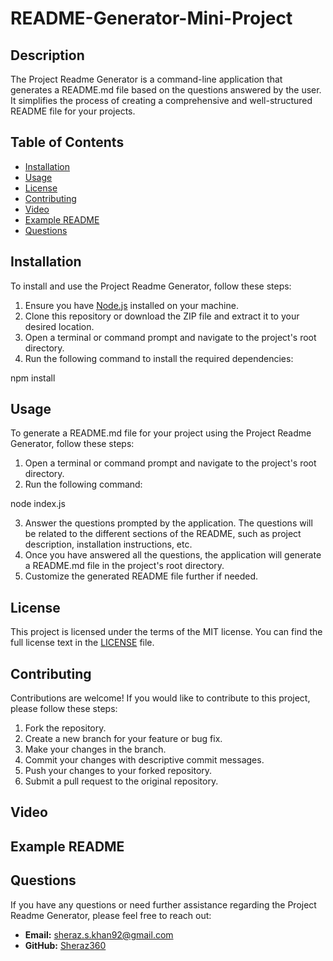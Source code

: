 # README-Generator-Mini-Project

## Description
The Project Readme Generator is a command-line application that generates a README.md file based on the questions answered by the user. It simplifies the process of creating a comprehensive and well-structured README file for your projects.

## Table of Contents
- [Installation](#installation)
- [Usage](#usage)
- [License](#license)
- [Contributing](#contributing)
- [Video](#video)
- [Example README](#example-readme)
- [Questions](#questions)

## Installation
To install and use the Project Readme Generator, follow these steps:

1. Ensure you have [Node.js](https://nodejs.org) installed on your machine.
2. Clone this repository or download the ZIP file and extract it to your desired location.
3. Open a terminal or command prompt and navigate to the project's root directory.
4. Run the following command to install the required dependencies:

npm install

## Usage
To generate a README.md file for your project using the Project Readme Generator, follow these steps:

1. Open a terminal or command prompt and navigate to the project's root directory.
2. Run the following command:

node index.js

3. Answer the questions prompted by the application. The questions will be related to the different sections of the README, such as project description, installation instructions, etc.
4. Once you have answered all the questions, the application will generate a README.md file in the project's root directory.
5. Customize the generated README file further if needed.

## License
This project is licensed under the terms of the MIT license. You can find the full license text in the [LICENSE](LICENSE) file.

## Contributing
Contributions are welcome! If you would like to contribute to this project, please follow these steps:

1. Fork the repository.
2. Create a new branch for your feature or bug fix.
3. Make your changes in the branch.
4. Commit your changes with descriptive commit messages.
5. Push your changes to your forked repository.
6. Submit a pull request to the original repository.

## Video

## Example README

## Questions
If you have any questions or need further assistance regarding the Project Readme Generator, please feel free to reach out:

- **Email:** [sheraz.s.khan92@gmail.com](mailto:sheraz.s.khan92@gmail.com)
- **GitHub:** [Sheraz360](https://github.com/Sheraz360)